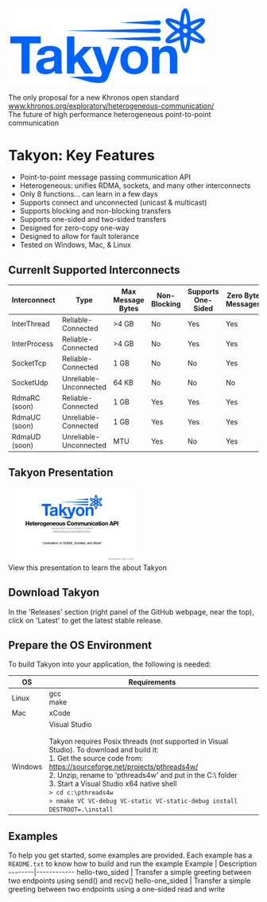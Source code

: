 <img src="docs/Takyon_Logo.png" alt="Logo" style="width:400px;"/>

The only proposal for a new Khronos open standard<br>
www.khronos.org/exploratory/heterogeneous-communication/<br>
The future of high performance heterogeneous point-to-point communication<br>

# Takyon: Key Features
- Point-to-point message passing communication API
- Heterogeneous: unifies RDMA, sockets, and many other interconnects
- Only 8 functions... can learn in a few days
- Supports connect and unconnected (unicast & multicast)
- Supports blocking and non-blocking transfers
- Supports one-sided and two-sided transfers
- Designed for zero-copy one-way
- Designed to allow for fault tolerance
- Tested on Windows, Mac, & Linux

## Currenlt Supported Interconnects
Interconnect  | Type                   | Max Message Bytes | Non-Blocking | Supports One-Sided | Zero Byte Messages | GPU
--------------|------------------------|-------------------|--------------|--------------------|--------------------|----
InterThread   | Reliable-Connected     | >4 GB             | No           | Yes                | Yes                | Yes
InterProcess  | Reliable-Connected     | >4 GB             | No           | Yes                | Yes                | Yes
SocketTcp     | Reliable-Connected     | 1 GB              | No           | No                 | Yes                | No
SocketUdp     | Unreliable-Unconnected | 64 KB             | No           | No                 | No                 | No
RdmaRC (soon) | Reliable-Connected     | 1 GB              | Yes          | Yes                | Yes                | Yes
RdmaUC (soon) | Unreliable-Connected   | 1 GB              | Yes          | Yes                | Yes                | Yes
RdmaUD (soon) | Unreliable-Unconnected | MTU               | Yes          | No                 | Yes                | Yes

## Takyon Presentation
<a href="Takyon_Introduction.pdf">
  <img src="docs/presentation_icon.png" alt="Takyon Introduction" width="256" height="149">
</a>
<br>
View this presentation to learn the about Takyon
<br>

## Download Takyon
In the 'Releases' section (right panel of the GitHub webpage, near the top), click on 'Latest' to get the latest stable release.

## Prepare the OS Environment
To build Takyon into your application, the following is needed:

OS | Requirements
--------|------------
Linux | gcc <br> make
Mac | xCode
Windows | Visual Studio<br><br> Takyon requires Posix threads (not supported in Visual Studio). To download and build it:<br> 1. Get the source code from: https://sourceforge.net/projects/pthreads4w/ <br> 2. Unzip, rename to 'pthreads4w' and put in the C:\ folder <br> 3. Start a Visual Studio x64 native shell <br> ```> cd c:\pthreads4w``` <br> ```> nmake VC VC-debug VC-static VC-static-debug install DESTROOT=.\install```

## Examples
To help you get started, some examples are provided. Each example has a ```README.txt``` to know how to build and run the example
Example | Description
--------|------------
hello-two_sided | Transfer a simple greeting between two endpoints using send() and recv()
hello-one_sided | Transfer a simple greeting between two endpoints using a one-sided read and write
